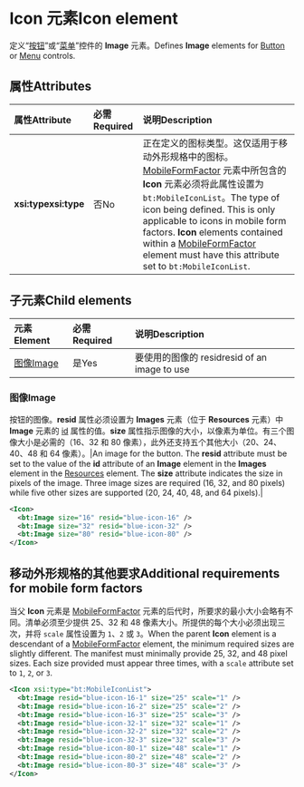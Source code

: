 # <a name="icon-element"></a><span data-ttu-id="0d699-101">Icon 元素</span><span class="sxs-lookup"><span data-stu-id="0d699-101">Icon element</span></span>

<span data-ttu-id="0d699-102">定义“[按钮](control.md#button-control)”或“[菜单](control.md#menu-dropdown-button-controls)”控件的 **Image** 元素。</span><span class="sxs-lookup"><span data-stu-id="0d699-102">Defines **Image** elements for [Button](control.md#button-control) or [Menu](control.md#menu-dropdown-button-controls) controls.</span></span>

## <a name="attributes"></a><span data-ttu-id="0d699-103">属性</span><span class="sxs-lookup"><span data-stu-id="0d699-103">Attributes</span></span>

|  <span data-ttu-id="0d699-104">属性</span><span class="sxs-lookup"><span data-stu-id="0d699-104">Attribute</span></span>  |  <span data-ttu-id="0d699-105">必需</span><span class="sxs-lookup"><span data-stu-id="0d699-105">Required</span></span>  |  <span data-ttu-id="0d699-106">说明</span><span class="sxs-lookup"><span data-stu-id="0d699-106">Description</span></span>  |
|:-----|:-----|:-----|
|  <span data-ttu-id="0d699-107">**xsi:type**</span><span class="sxs-lookup"><span data-stu-id="0d699-107">**xsi:type**</span></span>  |  <span data-ttu-id="0d699-108">否</span><span class="sxs-lookup"><span data-stu-id="0d699-108">No</span></span>  | <span data-ttu-id="0d699-p101">正在定义的图标类型。这仅适用于移动外形规格中的图标。[MobileFormFactor](mobileformfactor.md) 元素中所包含的 **Icon** 元素必须将此属性设置为 `bt:MobileIconList`。</span><span class="sxs-lookup"><span data-stu-id="0d699-p101">The type of icon being defined. This is only applicable to icons in mobile form factors. **Icon** elements contained within a [MobileFormFactor](mobileformfactor.md) element must have this attribute set to `bt:MobileIconList`.</span></span> |

## <a name="child-elements"></a><span data-ttu-id="0d699-112">子元素</span><span class="sxs-lookup"><span data-stu-id="0d699-112">Child elements</span></span>

|  <span data-ttu-id="0d699-113">元素</span><span class="sxs-lookup"><span data-stu-id="0d699-113">Element</span></span> |  <span data-ttu-id="0d699-114">必需</span><span class="sxs-lookup"><span data-stu-id="0d699-114">Required</span></span>  |  <span data-ttu-id="0d699-115">说明</span><span class="sxs-lookup"><span data-stu-id="0d699-115">Description</span></span>  |
|:-----|:-----|:-----|
|  [<span data-ttu-id="0d699-116">图像</span><span class="sxs-lookup"><span data-stu-id="0d699-116">Image</span></span>](#image)        | <span data-ttu-id="0d699-117">是</span><span class="sxs-lookup"><span data-stu-id="0d699-117">Yes</span></span> |   <span data-ttu-id="0d699-118">要使用的图像的 resid</span><span class="sxs-lookup"><span data-stu-id="0d699-118">resid of an image to use</span></span>         |

### <a name="image"></a><span data-ttu-id="0d699-119">图像</span><span class="sxs-lookup"><span data-stu-id="0d699-119">Image</span></span>

<span data-ttu-id="0d699-p102">按钮的图像。**resid** 属性必须设置为 **Images** 元素（位于 **Resources** 元素）中 **Image** 元素的 [id](resources.md) 属性的值。**size** 属性指示图像的大小，以像素为单位。有三个图像大小是必需的（16、32 和 80 像素），此外还支持五个其他大小（20、24、40、48 和 64 像素）。|</span><span class="sxs-lookup"><span data-stu-id="0d699-p102">An image for the button. The  **resid** attribute must be set to the value of the **id** attribute of an **Image** element in the **Images** element in the [Resources](resources.md) element. The **size** attribute indicates the size in pixels of the image. Three image sizes are required (16, 32, and 80 pixels) while five other sizes are supported (20, 24, 40, 48, and 64 pixels).|</span></span>

```xml
<Icon>
  <bt:Image size="16" resid="blue-icon-16" />
  <bt:Image size="32" resid="blue-icon-32" />
  <bt:Image size="80" resid="blue-icon-80" />
</Icon>
```

## <a name="additional-requirements-for-mobile-form-factors"></a><span data-ttu-id="0d699-124">移动外形规格的其他要求</span><span class="sxs-lookup"><span data-stu-id="0d699-124">Additional requirements for mobile form factors</span></span>

<span data-ttu-id="0d699-p103">当父 **Icon** 元素是 [MobileFormFactor](mobileformfactor.md) 元素的后代时，所要求的最小大小会略有不同。清单必须至少提供 25、32 和 48 像素大小。所提供的每个大小必须出现三次，并将 `scale` 属性设置为 `1`、`2` 或 `3`。</span><span class="sxs-lookup"><span data-stu-id="0d699-p103">When the parent **Icon** element is a descendant of a [MobileFormFactor](mobileformfactor.md) element, the minimum required sizes are slightly different. The manifest must minimally provide 25, 32, and 48 pixel sizes. Each size provided must appear three times, with a `scale` attribute set to `1`, `2`, or `3`.</span></span>

```xml
<Icon xsi:type="bt:MobileIconList">
  <bt:Image resid="blue-icon-16-1" size="25" scale="1" />
  <bt:Image resid="blue-icon-16-2" size="25" scale="2" />
  <bt:Image resid="blue-icon-16-3" size="25" scale="3" />
  <bt:Image resid="blue-icon-32-1" size="32" scale="1" />
  <bt:Image resid="blue-icon-32-2" size="32" scale="2" />
  <bt:Image resid="blue-icon-32-3" size="32" scale="3" />
  <bt:Image resid="blue-icon-80-1" size="48" scale="1" />
  <bt:Image resid="blue-icon-80-2" size="48" scale="2" />
  <bt:Image resid="blue-icon-80-3" size="48" scale="3" />
</Icon>
```